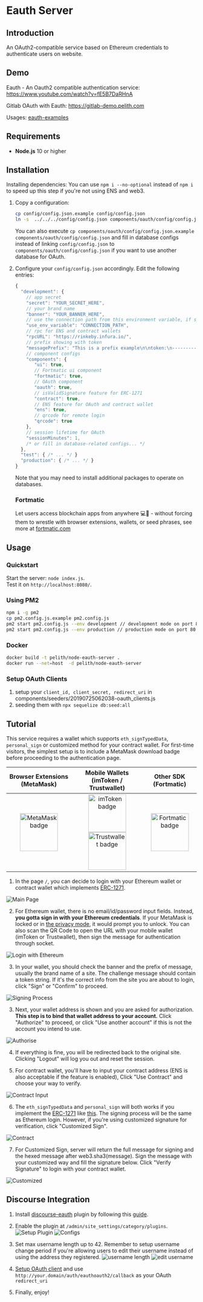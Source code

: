 # Eauth Server

## Introduction
An OAuth2-compatible service based on Ethereum credentials to authenticate users on website.

## Demo

Eauth - An Oauth2 compatible authentication service: https://www.youtube.com/watch?v=fE5B7DaRHnA

Gitlab OAuth with Eauth: https://gitlab-demo.pelith.com

Usages: [eauth-examples](https://github.com/pelith/eauth-examples)

## Requirements

* **Node.js** 10 or higher

## Installation

Installing dependencies: You can use `npm i --no-optional` instead of `npm i` to speed up this step if you're not using ENS and web3.

1. Copy a configuration:
   ```bash
   cp config/config.json.example config/config.json
   ln -s  ../../../config/config.json components/oauth/config/config.json
   ```

   You can also execute `cp components/oauth/config/config.json.example components/oauth/config/config.json` and fill in database configs instead of linking `config/config.json` to `components/oauth/config/config.json` if you want to use another database for OAuth.

2. Configure your `config/config.json` accordingly. Edit the following entries:
   ```js
   {
     "development": {
       // app secret
       "secret": "YOUR_SECRET_HERE",
       // your brand name
       "banner": "YOUR_BANNER_HERE",
       // use the connection path from this environment variable, if specified
       "use_env_variable": "CONNECTION_PATH",
       // rpc for ENS and contract wallets
       "rpcURL": "https://rinkeby.infura.io/",
       // prefix showing with token
       "messagePrefix": "This is a prefix example\n\ntoken:\n----------\n",
       // component configs
       "components": {
          "ui": true,
          // Fortmatic ui component
          "fortmatic": true,
          // OAuth component
          "oauth": true,
          // isValidSignature feature for ERC-1271
          "contract": true,
          // ENS feature for OAuth and contract wallet
          "ens": true,
          // qrcode for remote login
          "qrcode": true
       },
       // session lifetime for OAuth
       "sessionMinutes": 1,
       /* or fill in database-related configs... */
     },
     "test": { /* ... */ }
     "production": { /* ... */ }
   }
   ```

   Note that you may need to install additional packages to operate on databases.

   ### Fortmatic

   Let users access blockchain apps from anywhere 💻📱 - without forcing them to wrestle with browser extensions, wallets, or seed phrases, see more at [fortmatic.com](fortmatic.com)

## Usage
### Quickstart

Start the server: `node index.js`. \
Test it on `http://localhost:8080/`.

### Using PM2

```bash
npm i -g pm2
cp pm2.config.js.example pm2.config.js
pm2 start pm2.config.js --env development // development mode on port 8080
pm2 start pm2.config.js --env production // production mode on port 80
```

### Docker

```bash
docker build -t pelith/node-eauth-server .
docker run --net=host  -d pelith/node-eauth-server
```

### Setup OAuth Clients

  1. setup your `client_id, client_secret, redirect_uri` in components/seeders/20190725062038-oauth_clients.js
  2. seeding them with `npx sequelize db:seed:all`


## Tutorial

This service requires a wallet which supports `eth_signTypedData`, `personal_sign` or customized method for your contract wallet. For first-time visitors, the simplest setup is to include a MetaMask download badge before proceeding to the authentication page.

Browser Extensions (MetaMask) | Mobile Wallets (imToken / Trustwallet) | Other SDK (Fortmatic)
:-------------------------:|:-------------------------:|:-------------------------:
[<img alt="MetaMask badge" src="https://raw.githubusercontent.com/MetaMask/faq/master/images/download-metamask.png" height="100">](https://metamask.io)  |  [<img alt="imToken badge" src="https://token.im/img/appLogo.svg" height="100">](https://token.im/download?locale=en-us) [<img alt="Trustwallet badge" src="https://avatars0.githubusercontent.com/u/32179889?s=100&v=4" height="100">](https://trustwallet.com/) | [<img alt="Fortmatic badge" src="https://avatars1.githubusercontent.com/u/38988377?s=90&v=4" height="100">](https://fortmatic.com/)

1. In the page `/`, you can decide to login with your Ethereum wallet or contract wallet which implements [ERC-1271](https://github.com/ethereum/EIPs/issues/1271).

![Main Page](https://user-images.githubusercontent.com/16600750/64110015-7dac8400-cd70-11e9-83ab-412ad8b17a59.png)

2. For Ethereum wallet, there is no email/id/password input fields. Instead, **you gotta sign in with your Ethereum credentials**. If your MetaMask is locked or in [the privacy mode](https://medium.com/metamask/introducing-privacy-mode-42549d4870fa), it would prompt you to unlock. You can also scan the QR Code to open the URL with your mobile wallet (imToken or Trustwallet), then sign the message for authentication through socket.

![Login with Ethereum](https://user-images.githubusercontent.com/16600750/64110510-e8aa8a80-cd71-11e9-9f5a-8bd3195b95e8.png)

3. In your wallet, you should check the banner and the prefix of message, usually the brand name of a site. The challenge message should contain a token string. If it's the correct info from the site you are about to login, click "Sign" or "Confirm" to proceed.

![Signing Process](https://user-images.githubusercontent.com/16600750/64104830-90b95700-cd64-11e9-8f0f-6d642692b72b.jpeg)

3. Next, your wallet address is shown and you are asked for authorization. **This step is to bind that wallet address to your account.** Click "Authorize" to proceed, or click "Use another account" if this is not the account you intend to use.

![Authorise](https://user-images.githubusercontent.com/16600750/64116418-d3d5f300-cd81-11e9-9de6-fb81bfb437df.png)

4. If everything is fine, you will be redirected back to the original site. Clicking "Logout" will log you out and reset the session.

5. For contract wallet, you'll have to input your contract address (ENS is also acceptable if the feature is enabled), Click "Use Contract" and choose your way to verify.

![Contract Input](https://user-images.githubusercontent.com/16600750/64110524-f19b5c00-cd71-11e9-9705-39fe7ee70084.png)

6. The `eth_signTypedData` and `personal_sign` will both works if you implement the [ERC-1271](https://github.com/ethereum/EIPs/issues/1271) like [this](https://github.com/artistic709/solidity_contracts/blob/master/personalwalletfactory.sol#L106). The signing process will be the same as Ethereum login. However, if you're using customized signature for verification, click "Customized Sign".

![Contract](https://user-images.githubusercontent.com/16600750/64110536-f7913d00-cd71-11e9-9107-5d5ce93ca57b.png)

7. For Customized Sign, server will return the full message for signing and the hexed message after web3.sha3(message). Sign the message with your customized way and fill the signature below. Click "Verify Signature" to login with your contract wallet.

![Customized](https://user-images.githubusercontent.com/16600750/64110579-17286580-cd72-11e9-89d4-42bf5cfd4123.png)

## Discourse Integration

1. Install [discourse-eauth](https://github.com/pelith/discourse-eauth) plugin by following this [guide](https://meta.discourse.org/t/install-plugins-in-discourse/19157).

2. Enable the plugin at `/admin/site_settings/category/plugins`.
![Setup Plugin](https://user-images.githubusercontent.com/16600750/64149783-63c57c80-ce16-11e9-92f1-693eb0a70680.png)
![Configs](https://user-images.githubusercontent.com/16600750/64155221-e7d13180-ce21-11e9-9ae8-0644a81d85a0.png)

3. Set max username length up to 42. Remember to setup username change period if you're allowing users to edit their username instead of using the address they registered.
![username length](https://user-images.githubusercontent.com/16600750/64155052-9a54c480-ce21-11e9-92a7-fbe6e08befff.png)
![edit username](https://user-images.githubusercontent.com/16600750/64159073-26b6b580-ce29-11e9-80a8-abc1235ae46a.png)

4. [Setup OAuth client](https://github.com/pelith/node-eauth-server/tree/componentize#setup-oauth-clients) and use `http://your.domain/auth/eauthoauth2/callback` as your OAuth `redirect_uri`

5. Finally, enjoy!
